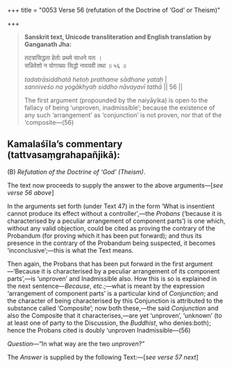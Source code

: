 +++
title = "0053 Verse 56 (refutation of the Doctrine of ‘God’ or Theism)"

+++
> **Sanskrit text, Unicode transliteration and English translation by Ganganath Jha:** 
>
> तदत्रासिद्धता हेतोः प्रथमे साधने यतः ।  
> सन्निवेशो न योगाख्यः सिद्धो नावयवी तथा ॥ ५६ ॥ 
>
> *tadatrāsiddhatā hetoḥ prathame sādhane yataḥ* \|  
> *sanniveśo na yogākhyaḥ siddho nāvayavī tathā* \|\| 56 \|\| 
>
> The first argument (propounded by the naiyāyika) is open to the fallacy of being ‘unproven, inadmissible’; because the existence of any such ‘arrangement’ as ‘conjunction’ is not proven, nor that of the ‘composite—(56)



## Kamalaśīla’s commentary (tattvasaṃgrahapañjikā):

\(B\) *Refutation of the Doctrine of ‘God’ (Theism)*.

The text now proceeds to supply the answer to the above arguments—[*see verse 56 above*]

In the arguments set forth (under Text 47) in the form ‘What is insentient cannot produce its effect without a controller’,—the *Probans* (‘because it is characterised by a peculiar arrangement of component parts’) is one which, without any valid objection, could be cited as proving the contrary of the Probandum (for proving which it has been put forward); and thus its presence in the contrary of the Probandum being suspected, it becomes ‘inconclusive’;—this is what the Text means.

Then again, the Probans that has been put forward in the first argument—‘Because it is characterised by a peculiar arrangement of its component parts’,—is ‘unproven’ and Inadmissible also. How this is so is explained in the next sentence—*Because*, *etc*.;—what is meant by the expression ‘arrangement of component parts’ is a particular kind of *Conjunction*; and the character of being characterised by this Conjunction is attributed to the substance called ‘Composite’; now both these,—the said *Conjunction* and also the Composite that it characterises,—are yet ‘unproven’, ‘unknown’ (to at least one of party to the Discussion, the *Buddhist*, who denies:both); hence the Probans cited is doubly ‘unproven Inadmissible—(56)

*Question*—“In what way are the two *unproven*?”

The *Answer* is supplied by the following Text:—[*see verse 57 next*]


